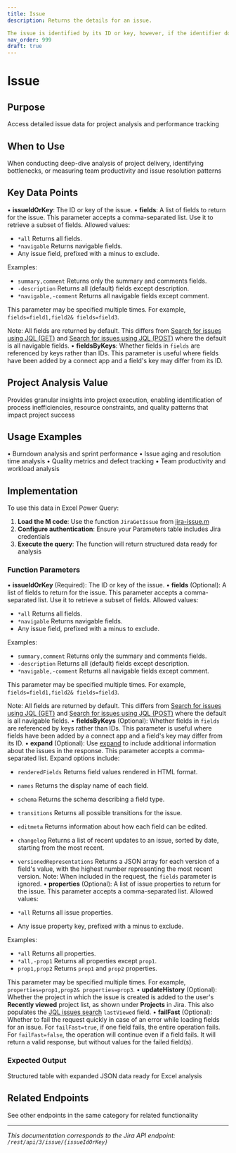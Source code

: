 ```yaml
---
title: Issue
description: Returns the details for an issue.

The issue is identified by its ID or key, however, if the identifier doesn't match an issue, a case-insensitive sea...
nav_order: 999
draft: true
---
```


# Issue

## Purpose
Access detailed issue data for project analysis and performance tracking

## When to Use
When conducting deep-dive analysis of project delivery, identifying bottlenecks, or measuring team productivity and issue resolution patterns

## Key Data Points
• **issueIdOrKey**: The ID or key of the issue.
• **fields**: A list of fields to return for the issue. This parameter accepts a comma-separated list. Use it to retrieve a subset of fields. Allowed values:

 *  `*all` Returns all fields.
 *  `*navigable` Returns navigable fields.
 *  Any issue field, prefixed with a minus to exclude.

Examples:

 *  `summary,comment` Returns only the summary and comments fields.
 *  `-description` Returns all (default) fields except description.
 *  `*navigable,-comment` Returns all navigable fields except comment.

This parameter may be specified multiple times. For example, `fields=field1,field2& fields=field3`.

Note: All fields are returned by default. This differs from [Search for issues using JQL (GET)](#api-rest-api-3-search-get) and [Search for issues using JQL (POST)](#api-rest-api-3-search-post) where the default is all navigable fields.
• **fieldsByKeys**: Whether fields in `fields` are referenced by keys rather than IDs. This parameter is useful where fields have been added by a connect app and a field's key may differ from its ID.

## Project Analysis Value
Provides granular insights into project execution, enabling identification of process inefficiencies, resource constraints, and quality patterns that impact project success

## Usage Examples
• Burndown analysis and sprint performance
• Issue aging and resolution time analysis
• Quality metrics and defect tracking
• Team productivity and workload analysis

## Implementation
To use this data in Excel Power Query:

1. **Load the M code**: Use the function `JiraGetIssue` from [jira-issue.m](../assets/jira-issue.m)
2. **Configure authentication**: Ensure your Parameters table includes Jira credentials
3. **Execute the query**: The function will return structured data ready for analysis

### Function Parameters
• **issueIdOrKey** (Required): The ID or key of the issue.
• **fields** (Optional): A list of fields to return for the issue. This parameter accepts a comma-separated list. Use it to retrieve a subset of fields. Allowed values:

 *  `*all` Returns all fields.
 *  `*navigable` Returns navigable fields.
 *  Any issue field, prefixed with a minus to exclude.

Examples:

 *  `summary,comment` Returns only the summary and comments fields.
 *  `-description` Returns all (default) fields except description.
 *  `*navigable,-comment` Returns all navigable fields except comment.

This parameter may be specified multiple times. For example, `fields=field1,field2& fields=field3`.

Note: All fields are returned by default. This differs from [Search for issues using JQL (GET)](#api-rest-api-3-search-get) and [Search for issues using JQL (POST)](#api-rest-api-3-search-post) where the default is all navigable fields.
• **fieldsByKeys** (Optional): Whether fields in `fields` are referenced by keys rather than IDs. This parameter is useful where fields have been added by a connect app and a field's key may differ from its ID.
• **expand** (Optional): Use [expand](#expansion) to include additional information about the issues in the response. This parameter accepts a comma-separated list. Expand options include:

 *  `renderedFields` Returns field values rendered in HTML format.
 *  `names` Returns the display name of each field.
 *  `schema` Returns the schema describing a field type.
 *  `transitions` Returns all possible transitions for the issue.
 *  `editmeta` Returns information about how each field can be edited.
 *  `changelog` Returns a list of recent updates to an issue, sorted by date, starting from the most recent.
 *  `versionedRepresentations` Returns a JSON array for each version of a field's value, with the highest number representing the most recent version. Note: When included in the request, the `fields` parameter is ignored.
• **properties** (Optional): A list of issue properties to return for the issue. This parameter accepts a comma-separated list. Allowed values:

 *  `*all` Returns all issue properties.
 *  Any issue property key, prefixed with a minus to exclude.

Examples:

 *  `*all` Returns all properties.
 *  `*all,-prop1` Returns all properties except `prop1`.
 *  `prop1,prop2` Returns `prop1` and `prop2` properties.

This parameter may be specified multiple times. For example, `properties=prop1,prop2& properties=prop3`.
• **updateHistory** (Optional): Whether the project in which the issue is created is added to the user's **Recently viewed** project list, as shown under **Projects** in Jira. This also populates the [JQL issues search](#api-rest-api-3-search-get) `lastViewed` field.
• **failFast** (Optional): Whether to fail the request quickly in case of an error while loading fields for an issue. For `failFast=true`, if one field fails, the entire operation fails. For `failFast=false`, the operation will continue even if a field fails. It will return a valid response, but without values for the failed field(s).

### Expected Output
Structured table with expanded JSON data ready for Excel analysis

## Related Endpoints
See other endpoints in the same category for related functionality

---
*This documentation corresponds to the Jira API endpoint: `/rest/api/3/issue/{issueIdOrKey}`*
